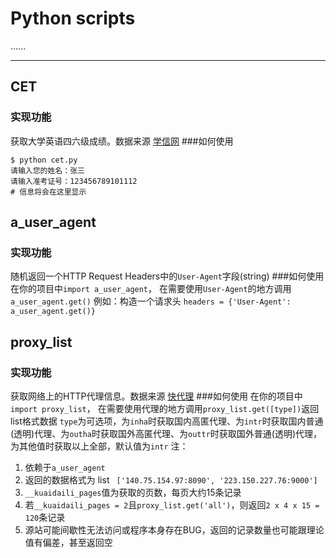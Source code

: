 # Python scripts

......

----------------------------------------

## CET
### 实现功能
获取大学英语四六级成绩。数据来源 [学信网][1]
###如何使用
```  shell
$ python cet.py
请输入您的姓名：张三
请输入准考证号：123456789101112
# 信息将会在这里显示
```

## a_user_agent
### 实现功能
随机返回一个HTTP Request Headers中的`User-Agent`字段(string)
###如何使用
在你的项目中`import a_user_agent`，
在需要使用`User-Agent`的地方调用`a_user_agent.get()`
例如：构造一个请求头  `headers = {'User-Agent': a_user_agent.get()}`


## proxy_list
### 实现功能
获取网络上的HTTP代理信息。数据来源 [快代理][2]
###如何使用
在你的项目中`import proxy_list`，
在需要使用代理的地方调用`proxy_list.get([type])`返回list格式数据
`type`为可选项，为`inha`时获取国内高匿代理、为`intr`时获取国内普通(透明)代理、为`outha`时获取国外高匿代理、为`outtr`时获取国外普通(透明)代理，为其他值时获取以上全部，默认值为`intr`
注：
1. 依赖于`a_user_agent`
2. 返回的数据格式为 list ` ['140.75.154.97:8090', '223.150.227.76:9000']`
3. `__kuaidaili_pages`值为获取的页数，每页大约15条记录
4. 若`__kuaidaili_pages = 2`且`proxy_list.get('all')`，则返回`2 x 4 x 15 = 120`条记录
5. 源站可能间歇性无法访问或程序本身存在BUG，返回的记录数量也可能跟理论值有偏差，甚至返回空















[1]:  http://www.chsi.com.cn/cet/
[2]: http://www.kuaidaili.com/free/